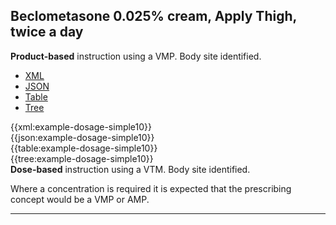 ## Beclometasone 0.025% cream, Apply Thigh, twice a day

<div class="nhsd-a-box nhsd-a-box--bg-light-blue nhsd-!t-margin-bottom-6 nhsd-t-body">
    <strong>Product-based</strong> instruction using a VMP. Body site identified.
</div>

<!--// start of code snippet -->
<div>
    <ul class="nav nav-tabs" role="tablist">
      <li role="presentation" class="active">
        <a href="#xml-10" aria-controls="xml" role="tab" data-toggle="tab">XML</a>
      </li>
      <li role="presentation">
        <a href="#json-10" aria-controls="json" role="tab" data-toggle="tab">JSON</a>
      </li>
        <li role="presentation">
        <a href="#table-10" aria-controls="table" role="tab" data-toggle="tab">Table</a>
      </li>
      <li role="presentation">
        <a href="#tree-10" aria-controls="tree" role="tab" data-toggle="tab">Tree</a>
      </li>
  </ul>

  <!-- Tab panes -->
  <div class="tab-content snippet">
    <div role="tabpanel" class="tab-pane active" id="xml-10">
      {{xml:example-dosage-simple10}}
    </div>
    <div role="tabpanel" class="tab-pane" id="json-10">
      {{json:example-dosage-simple10}}
    </div>
    <div role="tabpanel" class="tab-pane" id="table-10">
      {{table:example-dosage-simple10}}
    </div>
    <div role="tabpanel" class="tab-pane" id="tree-10">
      {{tree:example-dosage-simple10}}
    </div>
  </div>
</div>
<!--// end of code snippet -->


<div class="nhsd-a-box nhsd-a-box--bg-light-blue nhsd-!t-margin-bottom-6 nhsd-t-body">
    <strong>Dose-based</strong> instruction using a VTM. Body site identified.
</div>

Where a concentration is required it is expected that the prescribing concept would be a VMP or AMP.

---